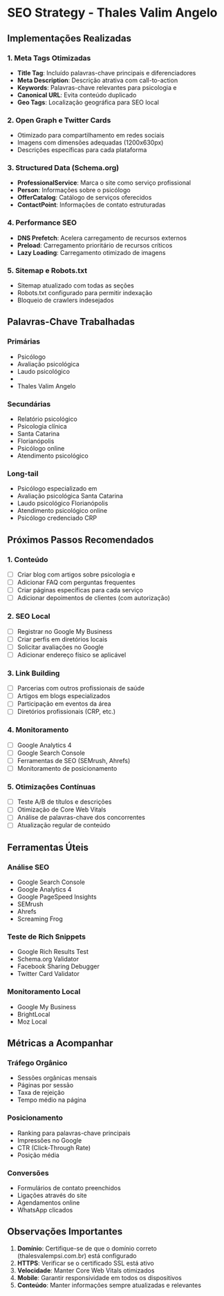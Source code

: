 # SEO Strategy - Thales Valim Angelo

## Implementações Realizadas

### 1. Meta Tags Otimizadas
- **Title Tag**: Incluído palavras-chave principais e diferenciadores
- **Meta Description**: Descrição atrativa com call-to-action
- **Keywords**: Palavras-chave relevantes para psicologia e  
- **Canonical URL**: Evita conteúdo duplicado
- **Geo Tags**: Localização geográfica para SEO local

### 2. Open Graph e Twitter Cards
- Otimizado para compartilhamento em redes sociais
- Imagens com dimensões adequadas (1200x630px)
- Descrições específicas para cada plataforma

### 3. Structured Data (Schema.org)
- **ProfessionalService**: Marca o site como serviço profissional
- **Person**: Informações sobre o psicólogo
- **OfferCatalog**: Catálogo de serviços oferecidos
- **ContactPoint**: Informações de contato estruturadas

### 4. Performance SEO
- **DNS Prefetch**: Acelera carregamento de recursos externos
- **Preload**: Carregamento prioritário de recursos críticos
- **Lazy Loading**: Carregamento otimizado de imagens

### 5. Sitemap e Robots.txt
- Sitemap atualizado com todas as seções
- Robots.txt configurado para permitir indexação
- Bloqueio de crawlers indesejados

## Palavras-Chave Trabalhadas

### Primárias
- Psicólogo
- Avaliação psicológica
- Laudo psicológico
-  
- Thales Valim Angelo

### Secundárias
- Relatório psicológico
- Psicologia clínica
- Santa Catarina
- Florianópolis
- Psicólogo online
- Atendimento psicológico

### Long-tail
- Psicólogo especializado em  
- Avaliação psicológica Santa Catarina
- Laudo psicológico Florianópolis
- Atendimento psicológico online
- Psicólogo credenciado CRP

## Próximos Passos Recomendados

### 1. Conteúdo
- [ ] Criar blog com artigos sobre psicologia e  
- [ ] Adicionar FAQ com perguntas frequentes
- [ ] Criar páginas específicas para cada serviço
- [ ] Adicionar depoimentos de clientes (com autorização)

### 2. SEO Local
- [ ] Registrar no Google My Business
- [ ] Criar perfis em diretórios locais
- [ ] Solicitar avaliações no Google
- [ ] Adicionar endereço físico se aplicável

### 3. Link Building
- [ ] Parcerias com outros profissionais de saúde
- [ ] Artigos em blogs especializados
- [ ] Participação em eventos da área
- [ ] Diretórios profissionais (CRP, etc.)

### 4. Monitoramento
- [ ] Google Analytics 4
- [ ] Google Search Console
- [ ] Ferramentas de SEO (SEMrush, Ahrefs)
- [ ] Monitoramento de posicionamento

### 5. Otimizações Contínuas
- [ ] Teste A/B de títulos e descrições
- [ ] Otimização de Core Web Vitals
- [ ] Análise de palavras-chave dos concorrentes
- [ ] Atualização regular de conteúdo

## Ferramentas Úteis

### Análise SEO
- Google Search Console
- Google Analytics 4
- Google PageSpeed Insights
- SEMrush
- Ahrefs
- Screaming Frog

### Teste de Rich Snippets
- Google Rich Results Test
- Schema.org Validator
- Facebook Sharing Debugger
- Twitter Card Validator

### Monitoramento Local
- Google My Business
- BrightLocal
- Moz Local

## Métricas a Acompanhar

### Tráfego Orgânico
- Sessões orgânicas mensais
- Páginas por sessão
- Taxa de rejeição
- Tempo médio na página

### Posicionamento
- Ranking para palavras-chave principais
- Impressões no Google
- CTR (Click-Through Rate)
- Posição média

### Conversões
- Formulários de contato preenchidos
- Ligações através do site
- Agendamentos online
- WhatsApp clicados

## Observações Importantes

1. **Domínio**: Certifique-se de que o domínio correto (thalesvalempsi.com.br) está configurado
2. **HTTPS**: Verificar se o certificado SSL está ativo
3. **Velocidade**: Manter Core Web Vitals otimizados
4. **Mobile**: Garantir responsividade em todos os dispositivos
5. **Conteúdo**: Manter informações sempre atualizadas e relevantes

